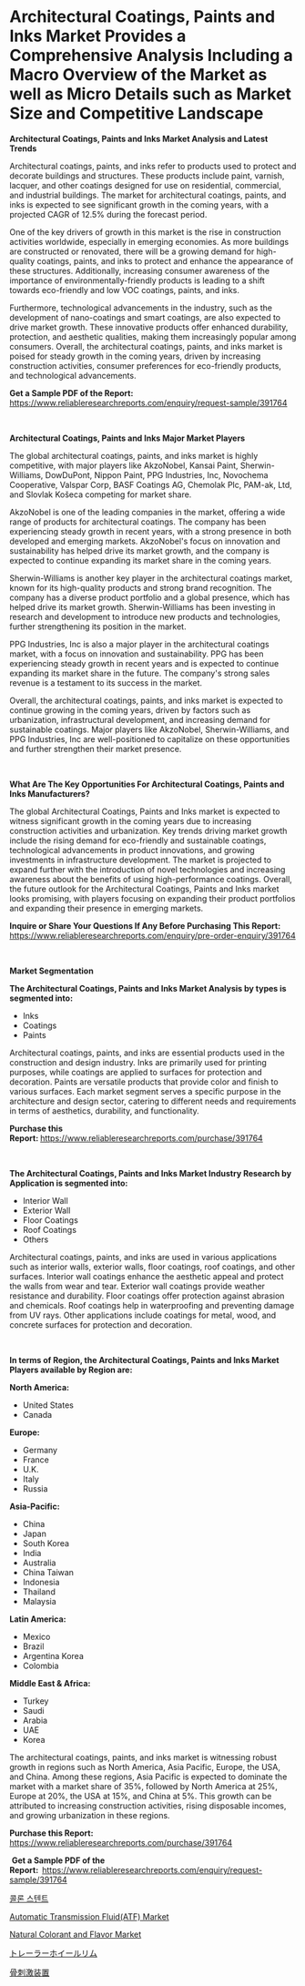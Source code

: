 <p><h1>Architectural Coatings, Paints and Inks Market Provides a Comprehensive Analysis Including a Macro Overview of the Market as well as Micro Details such as Market Size and Competitive Landscape</h1></p><p><strong>Architectural Coatings, Paints and Inks Market Analysis and Latest Trends</strong></p>
<p><p>Architectural coatings, paints, and inks refer to products used to protect and decorate buildings and structures. These products include paint, varnish, lacquer, and other coatings designed for use on residential, commercial, and industrial buildings. The market for architectural coatings, paints, and inks is expected to see significant growth in the coming years, with a projected CAGR of 12.5% during the forecast period. </p><p>One of the key drivers of growth in this market is the rise in construction activities worldwide, especially in emerging economies. As more buildings are constructed or renovated, there will be a growing demand for high-quality coatings, paints, and inks to protect and enhance the appearance of these structures. Additionally, increasing consumer awareness of the importance of environmentally-friendly products is leading to a shift towards eco-friendly and low VOC coatings, paints, and inks.</p><p>Furthermore, technological advancements in the industry, such as the development of nano-coatings and smart coatings, are also expected to drive market growth. These innovative products offer enhanced durability, protection, and aesthetic qualities, making them increasingly popular among consumers. Overall, the architectural coatings, paints, and inks market is poised for steady growth in the coming years, driven by increasing construction activities, consumer preferences for eco-friendly products, and technological advancements.</p></p>
<p><strong>Get a Sample PDF of the Report:&nbsp;</strong> <a href="https://www.reliableresearchreports.com/enquiry/request-sample/391764">https://www.reliableresearchreports.com/enquiry/request-sample/391764</a></p>
<p>&nbsp;</p>
<p><strong>Architectural Coatings, Paints and Inks Major Market Players</strong></p>
<p><p>The global architectural coatings, paints, and inks market is highly competitive, with major players like AkzoNobel, Kansai Paint, Sherwin-Williams, DowDuPont, Nippon Paint, PPG Industries, Inc, Novochema Cooperative, Valspar Corp, BASF Coatings AG, Chemolak Plc, PAM-ak, Ltd, and Slovlak Košeca competing for market share.</p><p>AkzoNobel is one of the leading companies in the market, offering a wide range of products for architectural coatings. The company has been experiencing steady growth in recent years, with a strong presence in both developed and emerging markets. AkzoNobel's focus on innovation and sustainability has helped drive its market growth, and the company is expected to continue expanding its market share in the coming years.</p><p>Sherwin-Williams is another key player in the architectural coatings market, known for its high-quality products and strong brand recognition. The company has a diverse product portfolio and a global presence, which has helped drive its market growth. Sherwin-Williams has been investing in research and development to introduce new products and technologies, further strengthening its position in the market.</p><p>PPG Industries, Inc is also a major player in the architectural coatings market, with a focus on innovation and sustainability. PPG has been experiencing steady growth in recent years and is expected to continue expanding its market share in the future. The company's strong sales revenue is a testament to its success in the market.</p><p>Overall, the architectural coatings, paints, and inks market is expected to continue growing in the coming years, driven by factors such as urbanization, infrastructural development, and increasing demand for sustainable coatings. Major players like AkzoNobel, Sherwin-Williams, and PPG Industries, Inc are well-positioned to capitalize on these opportunities and further strengthen their market presence.</p></p>
<p>&nbsp;</p>
<p><strong>What Are The Key Opportunities For Architectural Coatings, Paints and Inks Manufacturers?</strong></p>
<p><p>The global Architectural Coatings, Paints and Inks market is expected to witness significant growth in the coming years due to increasing construction activities and urbanization. Key trends driving market growth include the rising demand for eco-friendly and sustainable coatings, technological advancements in product innovations, and growing investments in infrastructure development. The market is projected to expand further with the introduction of novel technologies and increasing awareness about the benefits of using high-performance coatings. Overall, the future outlook for the Architectural Coatings, Paints and Inks market looks promising, with players focusing on expanding their product portfolios and expanding their presence in emerging markets.</p></p>
<p><strong>Inquire or Share Your Questions If Any Before Purchasing This Report:</strong> <a href="https://www.reliableresearchreports.com/enquiry/pre-order-enquiry/391764">https://www.reliableresearchreports.com/enquiry/pre-order-enquiry/391764</a></p>
<p>&nbsp;</p>
<p><strong>Market Segmentation</strong></p>
<p><strong>The Architectural Coatings, Paints and Inks Market Analysis by types is segmented into:</strong></p>
<p><ul><li>Inks</li><li>Coatings</li><li>Paints</li></ul></p>
<p><p>Architectural coatings, paints, and inks are essential products used in the construction and design industry. Inks are primarily used for printing purposes, while coatings are applied to surfaces for protection and decoration. Paints are versatile products that provide color and finish to various surfaces. Each market segment serves a specific purpose in the architecture and design sector, catering to different needs and requirements in terms of aesthetics, durability, and functionality.</p></p>
<p><strong>Purchase this Report:&nbsp;</strong><a href="https://www.reliableresearchreports.com/purchase/391764">https://www.reliableresearchreports.com/purchase/391764</a></p>
<p>&nbsp;</p>
<p><strong>The Architectural Coatings, Paints and Inks Market Industry Research by Application is segmented into:</strong></p>
<p><ul><li>Interior Wall</li><li>Exterior Wall</li><li>Floor Coatings</li><li>Roof Coatings</li><li>Others</li></ul></p>
<p><p>Architectural coatings, paints, and inks are used in various applications such as interior walls, exterior walls, floor coatings, roof coatings, and other surfaces. Interior wall coatings enhance the aesthetic appeal and protect the walls from wear and tear. Exterior wall coatings provide weather resistance and durability. Floor coatings offer protection against abrasion and chemicals. Roof coatings help in waterproofing and preventing damage from UV rays. Other applications include coatings for metal, wood, and concrete surfaces for protection and decoration.</p></p>
<p>&nbsp;</p>
<p><strong>In terms of Region, the Architectural Coatings, Paints and Inks Market Players available by Region are:</strong></p>
<p>
    <p> <strong> North America: </strong>
        <ul>
            <li>United States</li>
            <li>Canada</li>
        </ul>
        </p> 
    <p> <strong> Europe: </strong>
        <ul>
            <li>Germany</li>
            <li>France</li>
            <li>U.K.</li>
            <li>Italy</li>
            <li>Russia</li>
        </ul>
        </p> 
    <p> <strong> Asia-Pacific: </strong>
        <ul>
            <li>China</li>
            <li>Japan</li>
            <li>South Korea</li>
            <li>India</li>
            <li>Australia</li>
            <li>China Taiwan</li>
            <li>Indonesia</li>
            <li>Thailand</li>
            <li>Malaysia</li>
        </ul>
        </p> 
    <p> <strong> Latin America: </strong>
        <ul>
            <li>Mexico</li>
            <li>Brazil</li>
            <li>Argentina Korea</li>
            <li>Colombia</li>
        </ul>
        </p> 
    <p> <strong> Middle East & Africa: </strong>
        <ul>
            <li>Turkey</li>
            <li>Saudi</li>
            <li>Arabia</li>
            <li>UAE</li>
            <li>Korea</li>
        </ul>
    </p>
    </p>
<p><p>The architectural coatings, paints, and inks market is witnessing robust growth in regions such as North America, Asia Pacific, Europe, the USA, and China. Among these regions, Asia Pacific is expected to dominate the market with a market share of 35%, followed by North America at 25%, Europe at 20%, the USA at 15%, and China at 5%. This growth can be attributed to increasing construction activities, rising disposable incomes, and growing urbanization in these regions.</p></p>
<p><strong>Purchase this Report: </strong><a href="https://www.reliableresearchreports.com/purchase/391764">https://www.reliableresearchreports.com/purchase/391764</a></p>
<p>&nbsp;<strong>Get a Sample PDF of the Report:&nbsp;&nbsp;</strong><a href="https://www.reliableresearchreports.com/enquiry/request-sample/391764">https://www.reliableresearchreports.com/enquiry/request-sample/391764</a></p>
<p><strong></strong></p>
<p><p><a href="https://medium.com/@ttmjshfrgiff14/2024%EB%85%84%EB%B6%80%ED%84%B0-2031%EB%85%84%EA%B9%8C%EC%A7%80%EC%9D%98-%EB%8C%80%EC%9E%A5-%EC%8A%A4%ED%85%90%ED%8A%B8-%EC%8B%9C%EC%9E%A5-%EB%B6%84%EC%84%9D-%EB%B0%8F-%ED%81%AC%EA%B8%B0-%EC%98%88%EC%B8%A1-1ee2065e607d">콜론 스텐트</a></p><p><a href="https://sudsy-motorcycle-bbc.notion.site/Automatic-Transmission-Fluid-ATF-Market-Size-and-Examines-its-Market-Scope-with-a-Primary-Focus-o-df46ea1035fd49b596bed78a0b80b5ee">Automatic Transmission Fluid(ATF) Market</a></p><p><a href="https://meowing-canidae-761.notion.site/Natural-Colorant-and-Flavor-Market-A-Comprehensive-Report-of-its-Market-Share-Growth-Trends-2024--d46d4991633643018ae1063e9b2dac84">Natural Colorant and Flavor Market</a></p><p><a href="https://medium.com/@donnaieme/%E3%83%88%E3%83%AC%E3%83%BC%E3%83%A9%E3%83%BC%E3%83%9B%E3%82%A4%E3%83%BC%E3%83%AB%E3%83%AA%E3%83%A0%E5%B8%82%E5%A0%B4-2031%E5%B9%B4%E3%81%BE%E3%81%A7%E3%81%AE%E3%83%88%E3%83%AC%E3%83%B3%E3%83%89-%E4%BA%88%E6%B8%AC-%E7%AB%B6%E4%BA%89%E5%88%86%E6%9E%90-39b2d58846e7">トレーラーホイールリム</a></p><p><a href="https://medium.com/@donnaieme/%E9%AA%A8%E5%88%BA%E6%BF%80%E8%A3%85%E7%BD%AE%E5%B8%82%E5%A0%B4-%E6%88%90%E5%8A%9F%E3%81%97%E3%81%9F%E3%83%93%E3%82%B8%E3%83%8D%E3%82%B9%E6%88%A6%E7%95%A5%E3%81%AE%E9%8D%B52031%E5%B9%B4%E3%81%BE%E3%81%A7%E3%81%AE%E4%BA%88%E6%B8%AC-a6f709b4c103">骨刺激装置</a></p></p>
